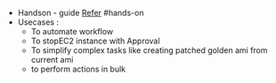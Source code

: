- Handson - guide [Refer](https://docs.aws.amazon.com/systems-manager/latest/userguide/automation-setup.html) #hands-on
- Usecases :
	- To automate workflow
	- To stopEC2 instance with Approval
	- To simplify complex tasks like creating patched golden ami from current ami
	- to perform actions in bulk